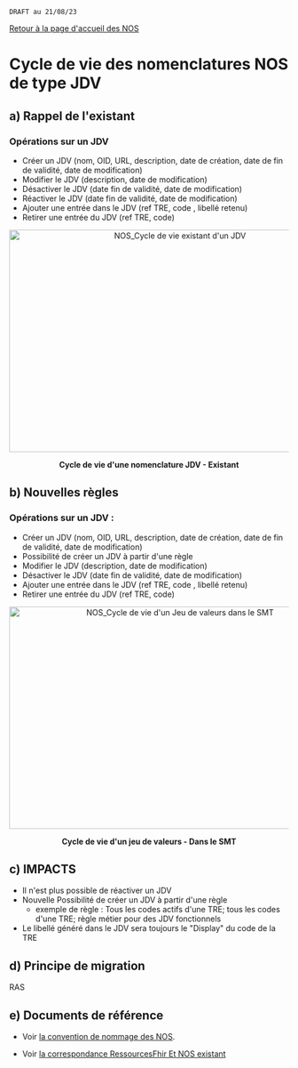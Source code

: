

`DRAFT au 21/08/23 `

[Retour à la page d'accueil des NOS](ANS_MOS_NOS_MigrationNOSversSMTT0_00_accueil.md)

# Cycle de vie des nomenclatures NOS de type JDV


## a)  Rappel de l'existant

### Opérations sur un JDV
- Créer un JDV (nom, OID, URL, description, date de création, date de fin de validité, date de modification)
- Modifier le JDV (description, date de modification)
- Désactiver le JDV (date fin de validité, date de modification)
- Réactiver le JDV (date fin de validité, date de modification)
- Ajouter une entrée dans le JDV (ref TRE, code , libellé retenu)
- Retirer une entrée du JDV (ref TRE, code)

<center><img src="images/NOS_CycleDeVieJDVExistant.jpg" alt="NOS_Cycle de vie existant d'un JDV" width=600 height=400/>

<b>Cycle de vie d'une nomenclature JDV - Existant</b>
</center>


## b) Nouvelles règles 

### Opérations sur un JDV : 
- Créer un JDV (nom, OID, URL, description, date de création, date de fin de validité, date de modification)
- Possibilité de créer un JDV à partir d'une règle
- Modifier le JDV (description, date de modification)
- Désactiver le JDV (date fin de validité, date de modification)
- Ajouter une entrée dans le JDV (ref TRE, code , libellé retenu)
- Retirer une entrée du JDV (ref TRE, code)

<center><img src="images/NOS_CycleDeVieJDVOnSMT.jpg" alt="NOS_Cycle de vie d'un Jeu de valeurs dans le SMT" width=600 height=400/>

<b>Cycle de vie d'un jeu de valeurs - Dans le SMT</b>
</center>


## c) IMPACTS
- Il n'est plus possible de réactiver un JDV
- Nouvelle Possibilité de créer un JDV à partir d'une règle 
    - exemple de règle : Tous les codes actifs d'une TRE; tous les codes d'une TRE; règle métier pour des JDV fonctionnels
- Le libellé généré dans le JDV sera toujours le "Display" du code de la TRE


## d) Principe de migration 
RAS


## e) Documents de référence

- Voir [la convention de nommage des NOS](https://esante.gouv.fr/sites/default/files/media_entity/documents/NOS_ConventionNOS_V2.0.pdf).

- Voir [la correspondance  RessourcesFhir Et NOS existant](https://esante.gouv.fr/sites/default/files/media_entity/documents/Correspondances%20RessourcesFHIR-NOS_0.pdf)
